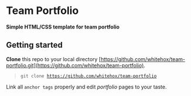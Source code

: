 **Team Portfolio**
==================

**Simple HTML/CSS template for team portfolio**

Getting started
---------------
**Clone** this repo to your local directory [https://github.com/whitehox/team-portfolio.git](https://github.com/whitehox/team-portfolio).
> <code>git clone https://github.com/whitehox/team-portfolio</code>

Link all `anchor tags` properly and edit *portfolio* pages to your taste.
